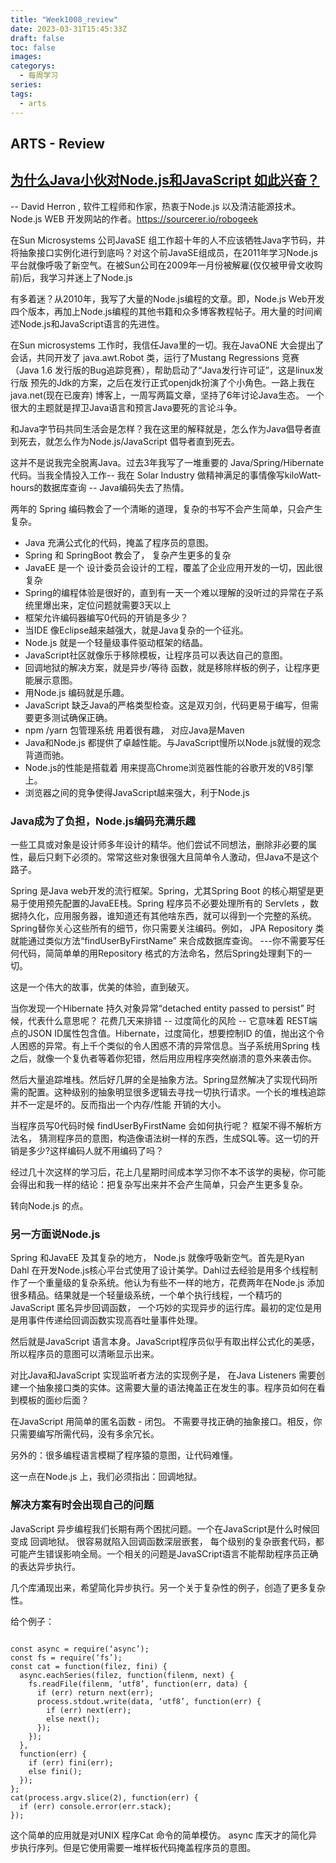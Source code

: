 ```yaml
---
title: "Week1008_review"
date: 2023-03-31T15:45:33Z
draft: false 
toc: false
images:
categorys:
  - 每周学习
series:
tags:
  - arts 
---
```


## ARTS - Review
## [为什么Java小伙对Node.js和JavaScript 如此兴奋？](https://blog.sourcerer.io/why-is-a-java-guy-so-excited-about-node-js-and-javascript-7cfc423efb44)

-- David Herron , 软件工程师和作家，热衷于Node.js 以及清洁能源技术。Node.js WEB 开发网站的作者。https://sourcerer.io/robogeek


在Sun Microsystems 公司JavaSE 组工作超十年的人不应该牺牲Java字节码，并将抽象接口实例化进行到底吗？对这个前JavaSE组成员，在2011年学习Node.js平台就像呼吸了新空气。在被Sun公司在2009年一月份被解雇(仅仅被甲骨文收购前)后，我学习并迷上了Node.js

有多着迷？从2010年，我写了大量的Node.js编程的文章。即，Node.js Web开发四个版本，再加上Node.js编程的其他书籍和众多博客教程帖子。用大量的时间阐述Node.js和JavaScript语言的先进性。

在Sun microsystems 工作时，我信任Java里的一切。我在JavaONE 大会提出了会话，共同开发了 java.awt.Robot 类，运行了Mustang Regressions 竞赛（Java 1.6 发行版的Bug追踪竞赛），帮助启动了“Java发行许可证”，这是linux发行版 预先的Jdk的方案，之后在发行正式openjdk扮演了个小角色。一路上我在 java.net(现在已废弃) 博客上，一周写两篇文章，坚持了6年讨论Java生态。
一个很大的主题就是捍卫Java语言和预言Java要死的言论斗争。

和Java字节码共同生活会是怎样？我在这里的解释就是，怎么作为Java倡导者直到死去，就怎么作为Node.js/JavaScript 倡导者直到死去。

这并不是说我完全脱离Java。过去3年我写了一堆重要的 Java/Spring/Hibernate代码。当我全情投入工作-- 我在 Solar Industry 做精神满足的事情像写kiloWatt-hours的数据库查询 -- Java编码失去了热情。

两年的 Spring 编码教会了一个清晰的道理，复杂的书写不会产生简单，只会产生复杂。

+ Java 充满公式化的代码，掩盖了程序员的意图。
+ Spring 和 SpringBoot 教会了， 复杂产生更多的复杂
+ JavaEE 是一个 设计委员会设计的工程，覆盖了企业应用开发的一切，因此很复杂
+ Spring的编程体验是很好的，直到有一天一个难以理解的没听过的异常在子系统里爆出来，定位问题就需要3天以上
+ 框架允许编码器编写0代码的开销是多少？
+ 当IDE 像Eclipse越来越强大，就是Java复杂的一个征兆。
+ Node.js 就是一个轻量级事件驱动框架的结晶。
+ JavaScript社区就像乐于移除模板，让程序员可以表达自己的意图。
+ 回调地狱的解决方案，就是异步/等待 函数，就是移除样板的例子，让程序更能展示意图。
+ 用Node.js 编码就是乐趣。
+ JavaScript 缺乏Java的严格类型检查。这是双刃剑，代码更易于编写，但需要更多测试确保正确。
+ npm /yarn 包管理系统 用着很有趣， 对应Java是Maven
+ Java和Node.js 都提供了卓越性能。与JavaScript慢所以Node.js就慢的观念背道而驰。
+ Node.js的性能是搭载着 用来提高Chrome浏览器性能的谷歌开发的V8引擎上。
+ 浏览器之间的竞争使得JavaScript越来强大，利于Node.js

### Java成为了负担，Node.js编码充满乐趣
一些工具或对象是设计师多年设计的精华。他们尝试不同想法，删除非必要的属性，最后只剩下必须的。常常这些对象很强大且简单令人激动，但Java不是这个路子。

Spring 是Java web开发的流行框架。Spring，尤其Spring Boot 的核心期望是更易于使用预先配置的JavaEE栈。Spring 程序员不必要处理所有的 Servlets ，数据持久化，应用服务器，谁知道还有其他啥东西，就可以得到一个完整的系统。Spring替你关心这些所有的细节，你只需要关注编码。例如， JPA Repository 类就能通过类似方法“findUserByFirstName” 来合成数据库查询。 ---你不需要写任何代码，简简单单的用Repository 格式的方法命名，然后Spring处理剩下的一切。

这是一个伟大的故事，优美的体验，直到破灭。

当你发现一个Hibernate 持久对象异常“detached entity passed to persist” 时候，代表什么意思呢？ 花费几天来排错 -- 过度简化的风险 -- 它意味着 REST端点的JSON ID属性包含值。Hibernate，过度简化，想要控制ID 的值，抛出这个令人困惑的异常。有上千个类似的令人困惑不清的异常信息。当子系统用Spring 栈之后，就像一个复仇者等着你犯错，然后用应用程序突然崩溃的意外来袭击你。

然后大量追踪堆栈。然后好几屏的全是抽象方法。Spring显然解决了实现代码所需的配置。这种级别的抽象明显很多逻辑去寻找一切执行请求。一个长的堆栈追踪并不一定是坏的。反而指出一个内存/性能 开销的大小。

当程序员写0代码时候 findUserByFirstName 会如何执行呢？ 框架不得不解析方法名， 猜测程序员的意图，构造像语法树一样的东西，生成SQL等。这一切的开销是多少?这样编码人就不用编码了吗？

经过几十次这样的学习后，花上几星期时间成本学习你不本不该学的奥秘，你可能会得出和我一样的结论：把复杂写出来并不会产生简单，只会产生更多复杂。

转向Node.js 的点。

### 另一方面说Node.js
Spring 和JavaEE 及其复杂的地方， Node.js 就像呼吸新空气。首先是Ryan Dahl 在开发Node.js核心平台式使用了设计美学。Dahl过去经验是用多个线程制作了一个重量级的复杂系统。他认为有些不一样的地方，花费两年在Node.js 添加很多精品。结果就是一个轻量级系统，一个单个执行线程，一个精巧的JavaScript 匿名异步回调函数， 一个巧妙的实现异步的运行库。最初的定位是用是用事件传递给回调函数实现高吞吐量事件处理。

然后就是JavaScript 语言本身。JavaScript程序员似乎有取出样公式化的美感，所以程序员的意图可以清晰显示出来。

对比Java和JavaScript 实现监听者方法的实现例子是， 在Java Listeners 需要创建一个抽象接口类的实体。这需要大量的语法掩盖正在发生的事。程序员如何在看到模板的面纱后面？

在JavaScript 用简单的匿名函数 - 闭包。 不需要寻找正确的抽象接口。相反，你只需要编写所需代码，没有多余冗长。

另外的：很多编程语言模糊了程序猿的意图，让代码难懂。

这一点在Node.js 上，我们必须指出：回调地狱。


### 解决方案有时会出现自己的问题

JavaScript 异步编程我们长期有两个困扰问题。一个在JavaScript是什么时候回变成 回调地狱。 很容易就陷入回调函数深层嵌套， 每个级别的复杂嵌套代码，都可能产生错误影响全局。一个相关的问题是JavaSCript语言不能帮助程序员正确的表达异步执行。

几个库涌现出来，希望简化异步执行。另一个关于复杂性的例子，创造了更多复杂性。

给个例子：

```

const async = require(‘async’);
const fs = require(‘fs’);
const cat = function(filez, fini) {
  async.eachSeries(filez, function(filenm, next) {
    fs.readFile(filenm, ‘utf8’, function(err, data) {
      if (err) return next(err);
      process.stdout.write(data, ‘utf8’, function(err) {
        if (err) next(err);
        else next();
      });
    });
  },
  function(err) {
    if (err) fini(err);
    else fini();
  });
};
cat(process.argv.slice(2), function(err) {
  if (err) console.error(err.stack);
});
```

这个简单的应用就是对UNIX 程序Cat 命令的简单模仿。
async 库天才的简化异步执行序列。但是它使用需要一堆样板代码掩盖程序员的意图。





